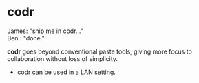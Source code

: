 codr
====

James: "snip me in codr..."  
Ben  : "done."

**codr** goes beyond conventional paste tools, giving more focus to 
collaboration without loss of simplicity.

+ codr can be used in a LAN setting.
